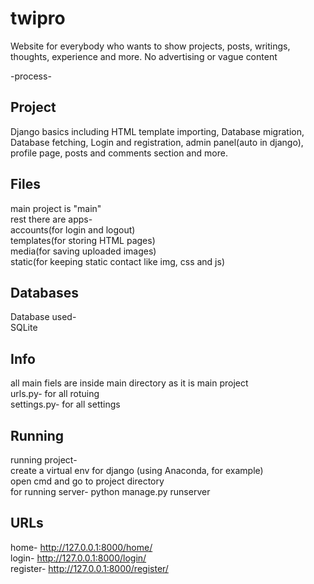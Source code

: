# twipro

Website for everybody who wants to show projects, posts, writings, thoughts, experience and more. No advertising or vague content

-process-

## Project
Django basics including HTML template importing, Database migration, Database fetching, Login and registration, admin panel(auto in django), profile page, posts and comments section and more.<br>

## Files
main project is "main"<br>
rest there are apps-<br>
accounts(for login and logout)<br>
templates(for storing HTML pages)<br>
media(for saving uploaded images)<br>
static(for keeping static contact like img, css and js)<br>

## Databases
Database used-<br>
SQLite<br>

## Info
all main fiels are inside main directory as it is main project<br>
urls.py- for all rotuing<br>
settings.py- for all settings<br>

## Running
running project-<br>
create a virtual env for django (using Anaconda, for example)<br>
open cmd and go to project directory<br>
for running server-  python manage.py runserver<br>

## URLs
home- http://127.0.0.1:8000/home/<br>
login- http://127.0.0.1:8000/login/<br>
register- http://127.0.0.1:8000/register/<br>
